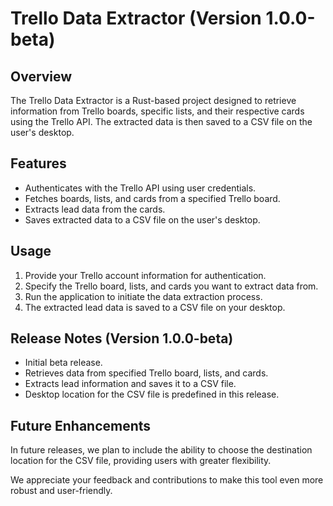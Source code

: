 # Trello Data Extractor (Version 1.0.0-beta)

## Overview
The Trello Data Extractor is a Rust-based project designed to retrieve information from Trello boards, specific lists, and their respective cards using the Trello API. The extracted data is then saved to a CSV file on the user's desktop.

## Features
- Authenticates with the Trello API using user credentials.
- Fetches boards, lists, and cards from a specified Trello board.
- Extracts lead data from the cards.
- Saves extracted data to a CSV file on the user's desktop.

## Usage
1. Provide your Trello account information for authentication.
2. Specify the Trello board, lists, and cards you want to extract data from.
3. Run the application to initiate the data extraction process.
4. The extracted lead data is saved to a CSV file on your desktop.

## Release Notes (Version 1.0.0-beta)
- Initial beta release.
- Retrieves data from specified Trello board, lists, and cards.
- Extracts lead information and saves it to a CSV file.
- Desktop location for the CSV file is predefined in this release.

## Future Enhancements
In future releases, we plan to include the ability to choose the destination location for the CSV file, providing users with greater flexibility.

We appreciate your feedback and contributions to make this tool even more robust and user-friendly.

